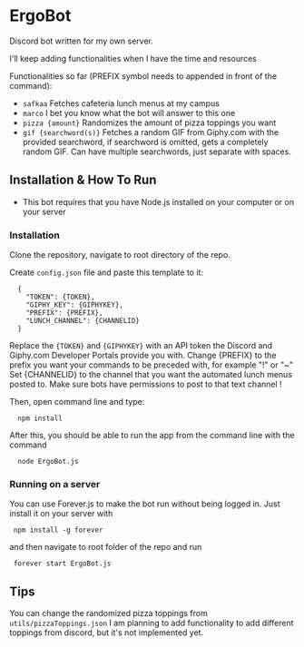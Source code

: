 # ErgoBot
Discord bot written for my own server.

I'll keep adding functionalities when I have the time and resources

Functionalities so far (PREFIX symbol needs to appended in front of the command):
 - ```safkaa``` Fetches cafeteria lunch menus at my campus
 - ```marco``` I bet you know what the bot will answer to this one
 - ```pizza {amount}``` Randomizes the amount of pizza toppings you want
 - ```gif {searchword(s)}``` Fetches a random GIF from Giphy.com with the provided
                          searchword, if searchword is omitted, gets a completely
                          random GIF. Can have multiple searchwords, just separate
                          with spaces.

## Installation & How To Run
 - This bot requires that you have Node.js installed on your computer or on your server

### Installation
Clone the repository, navigate to root directory of the repo.

Create ```config.json``` file and paste this template to it:
```
  {
    "TOKEN": {TOKEN},
    "GIPHY_KEY": {GIPHYKEY},
    "PREFIX": {PREFIX},
    "LUNCH_CHANNEL": {CHANNELID}
  }
```
Replace the ```{TOKEN}``` and ```{GIPHYKEY}``` with an API token the Discord and Giphy.com Developer Portals provide you with.
Change {PREFIX} to the prefix you want your commands to be preceded with, for example
"!" or "~"
Set {CHANNELID} to the channel that you want the automated lunch menus posted to. Make sure bots have permissions to post to that text channel !

Then, open command line and type:
```
  npm install
```

After this, you should be able to run the app from the command line with the command
```
  node ErgoBot.js
```
### Running on a server
You can use Forever.js to make the bot run without being logged in. Just install it on your server with
```
 npm install -g forever
```
and then navigate to root folder of the repo and run
```
 forever start ErgoBot.js
```

## Tips
You can change the randomized pizza toppings from ```utils/pizzaToppings.json```
I am planning to add functionality to add different toppings from discord, but
it's not implemented yet.
